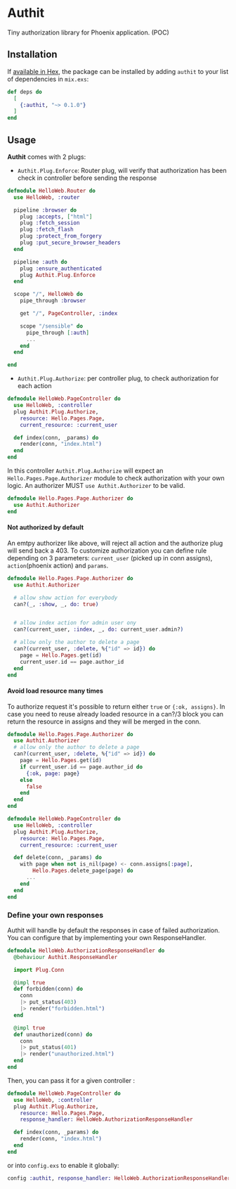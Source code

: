# Authit

Tiny authorization library for Phoenix application. (POC)

## Installation

If [available in Hex](https://hex.pm/docs/publish), the package can be installed
by adding `authit` to your list of dependencies in `mix.exs`:

```elixir
def deps do
  [
    {:authit, "~> 0.1.0"}
  ]
end
```

## Usage

**Authit** comes with 2 plugs:

- `Authit.Plug.Enforce`: Router plug, will verify that authorization has been check in controller before sending the response

```elixir
defmodule HelloWeb.Router do
  use HelloWeb, :router

  pipeline :browser do
    plug :accepts, ["html"]
    plug :fetch_session
    plug :fetch_flash
    plug :protect_from_forgery
    plug :put_secure_browser_headers
  end

  pipeline :auth do
    plug :ensure_authenticated
    plug Authit.Plug.Enforce
  end

  scope "/", HelloWeb do
    pipe_through :browser

    get "/", PageController, :index

    scope "/sensible" do
      pipe_through [:auth]
      ...
    end
  end

end
```

- `Authit.Plug.Authorize`: per controller plug, to check authorization for each action

```elixir
defmodule HelloWeb.PageController do
  use HelloWeb, :controller
  plug Authit.Plug.Authorize,
    resource: Hello.Pages.Page,
    current_resource: :current_user

  def index(conn, _params) do
    render(conn, "index.html")
  end
end
```

In this controller `Authit.Plug.Authorize` will expect an `Hello.Pages.Page.Authorizer` module to check authorization with your own logic. An authorizer MUST `use Authit.Authorizer` to be valid.

```elixir
defmodule Hello.Pages.Page.Authorizer do
  use Authit.Authorizer
end
```

#### Not authorized by default

An emtpy authorizer like above, will reject all action and the authorize plug will send back a 403. To customize authorization you can define rule depending on 3 parameters: `current_user` (picked up in conn assigns), `action`(phoenix action) and `params`.

```elixir
defmodule Hello.Pages.Page.Authorizer do
  use Authit.Authorizer

  # allow show action for everybody
  can?(_, :show, _, do: true)


  # allow index action for admin user ony
  can?(current_user, :index, _, do: current_user.admin?)

  # allow only the author to delete a page
  can?(current_user, :delete, %{"id" => id}) do
    page = Hello.Pages.get(id)
    current_user.id == page.author_id
  end
end
```

#### Avoid load resource many times

To authorize request it's possible to return either `true` or `{:ok, assigns}`. In case you need to reuse already loaded resource in a can?/3 block you can return the resource in assigns and they will be merged in the conn.

```elixir
defmodule Hello.Pages.Page.Authorizer do
  use Authit.Authorizer
  # allow only the author to delete a page
  can?(current_user, :delete, %{"id" => id}) do
    page = Hello.Pages.get(id)
    if current_user.id == page.author_id do
      {:ok, page: page}
    else
      false
    end
  end
end
```

```elixir
defmodule HelloWeb.PageController do
  use HelloWeb, :controller
  plug Authit.Plug.Authorize,
    resource: Hello.Pages.Page,
    current_resource: :current_user

  def delete(conn, _params) do
    with page when not is_nil(page) <- conn.assigns[:page],
        Hello.Pages.delete_page(page) do
      ...
    end
  end
end
```

### Define your own responses

Authit will handle by default the responses in case of failed authorization.
You can configure that by implementing your own ResponseHandler.

```elixir
defmodule HelloWeb.AuthorizationResponseHandler do
  @behaviour Authit.ResponseHandler

  import Plug.Conn

  @impl true
  def forbidden(conn) do
    conn
    |> put_status(403)
    |> render("forbidden.html")
  end

  @impl true
  def unauthorized(conn) do
    conn
    |> put_status(401)
    |> render("unauthorized.html")
  end
end
```

Then, you can pass it for a given controller :

```elixir
defmodule HelloWeb.PageController do
  use HelloWeb, :controller
  plug Authit.Plug.Authorize,
    resource: Hello.Pages.Page,
    response_handler: HelloWeb.AuthorizationResponseHandler

  def index(conn, _params) do
    render(conn, "index.html")
  end
end
```

or into `config.exs` to enable it globally:
```elixir
config :authit, response_handler: HelloWeb.AuthorizationResponseHandler
```